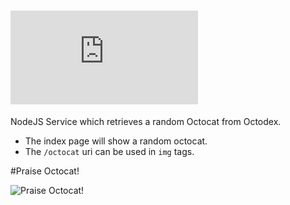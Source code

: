 ![Random Octocat](http://img.dafont.com/preview.php?text=Random-Octocat&ttf=squared_display0&ext=1&size=64&psize=m&y=53)
==============

NodeJS Service which retrieves a random Octocat from Octodex.
* The index page will show a random octocat. 
* The `/octocat` uri can be used in `img` tags.

#Praise Octocat!

![Praise Octocat!](https://octodex.github.com/images/original.png)
